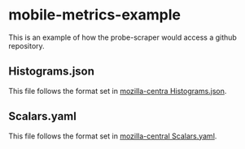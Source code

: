 # mobile-metrics-example

This is an example of how the probe-scraper would access a github repository.

## Histograms.json

This file follows the format set in [mozilla-centra Histograms.json](https://dxr.mozilla.org/mozilla-central/source/toolkit/components/telemetry/Histograms.json).

## Scalars.yaml

This file follows the format set in [mozilla-central Scalars.yaml](https://dxr.mozilla.org/mozilla-central/rev/tip/toolkit/components/telemetry/Scalars.yaml).
